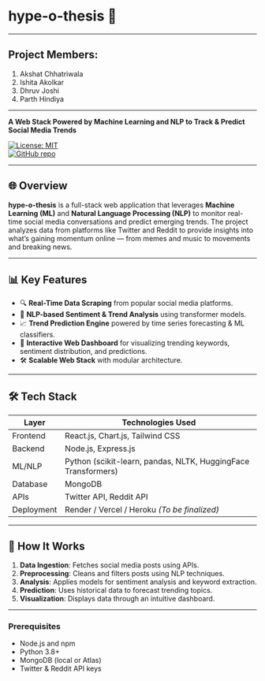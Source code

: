 # hype-o-thesis 🚀
---
## Project Members:
1. Akshat Chhatriwala
2. Ishita Akolkar
3. Dhruv Joshi
4. Parth Hindiya
---
**A Web Stack Powered by Machine Learning and NLP to Track & Predict Social Media Trends**

[![License: MIT](https://img.shields.io/badge/License-MIT-yellow.svg)](LICENSE)  
[![GitHub repo](https://img.shields.io/badge/Repo-Link-blue?logo=github)](https://github.com/ishitaakolkar/hype-o-thesis)

---

## 🌐 Overview

**hype-o-thesis** is a full-stack web application that leverages **Machine Learning (ML)** and **Natural Language Processing (NLP)** to monitor real-time social media conversations and predict emerging trends. The project analyzes data from platforms like Twitter and Reddit to provide insights into what’s gaining momentum online — from memes and music to movements and breaking news.

---

## 📊 Key Features

- 🔍 **Real-Time Data Scraping** from popular social media platforms.
- 🧠 **NLP-based Sentiment & Trend Analysis** using transformer models.
- 📈 **Trend Prediction Engine** powered by time series forecasting & ML classifiers.
- 💬 **Interactive Web Dashboard** for visualizing trending keywords, sentiment distribution, and predictions.
- 🛠️ **Scalable Web Stack** with modular architecture.

---

## 🛠️ Tech Stack

| Layer        | Technologies Used                                          |
|--------------|------------------------------------------------------------|
| Frontend     | React.js, Chart.js, Tailwind CSS                           |
| Backend      | Node.js, Express.js                                        |
| ML/NLP       | Python (scikit-learn, pandas, NLTK, HuggingFace Transformers) |
| Database     | MongoDB                                                    |
| APIs         | Twitter API, Reddit API                                    |
| Deployment   | Render / Vercel / Heroku *(To be finalized)*               |

---

## 🚧 How It Works

1. **Data Ingestion**: Fetches social media posts using APIs.
2. **Preprocessing**: Cleans and filters posts using NLP techniques.
3. **Analysis**: Applies models for sentiment analysis and keyword extraction.
4. **Prediction**: Uses historical data to forecast trending topics.
5. **Visualization**: Displays data through an intuitive dashboard.

---

### Prerequisites

- Node.js and npm
- Python 3.8+
- MongoDB (local or Atlas)
- Twitter & Reddit API keys
